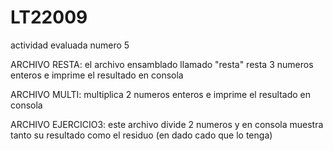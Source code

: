 # LT22009
actividad evaluada numero 5

ARCHIVO RESTA: el archivo ensamblado llamado "resta" resta 3 numeros enteros e imprime el resultado en consola

ARCHIVO MULTI: multiplica 2 numeros enteros e imprime el resultado en consola

ARCHIVO EJERCICIO3: este archivo divide 2 numeros y en consola muestra tanto su resultado como el residuo (en dado cado que lo tenga)
